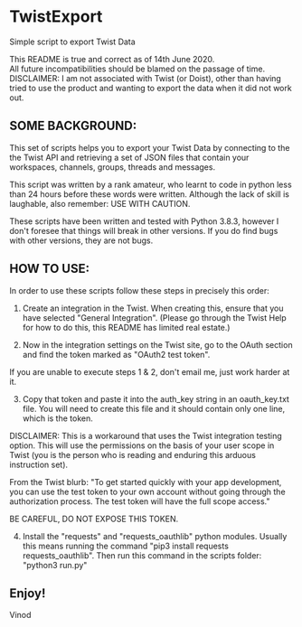 # TwistExport
Simple script to export Twist Data

This README is true and correct as of 14th June 2020.  
All future incompatibilities should be blamed on the passage of time.  
DISCLAIMER: I am not associated with Twist (or Doist), other than having tried to use the product and wanting to export the data when it did not work out.

## SOME BACKGROUND:
This set of scripts helps you to export your Twist Data by connecting to the the Twist API and retrieving a set of JSON files that contain your workspaces, channels, groups, threads and messages.

This script was written by a rank amateur, who learnt to code in python less than 24 hours before these words were written. Although the lack of skill is laughable, also remember:
USE WITH CAUTION.

These scripts have been written and tested with Python 3.8.3, however I don't foresee that things will break in other versions. If you do find bugs with other versions, they are not bugs.

## HOW TO USE:
In order to use these scripts follow these steps in precisely this order:

1. Create an integration in the Twist. When creating this, ensure that you have selected "General Integration". (Please go through the Twist Help for how to do this, this README has limited real estate.)

2. Now in the integration settings on the Twist site, go to the OAuth section and find the token marked as "OAuth2 test token".

If you are unable to execute steps 1 & 2, don't email me, just work harder at it.

3. Copy that token and paste it into the auth_key string in an oauth_key.txt file. You will need to create this file and it should contain only one line, which is the token.

DISCLAIMER: This is a workaround that uses the Twist integration testing option. This will use the permissions on the basis of your user scope in Twist (you is the person who is reading and enduring this arduous instruction set).

From the Twist blurb:
"To get started quickly with your app development, you can use the test token to your own account without going through the authorization process. The test token will have the full scope access."

BE CAREFUL, DO NOT EXPOSE THIS TOKEN.

4. Install the "requests" and "requests_oauthlib" python modules. Usually this means running the command "pip3 install requests requests_oauthlib". Then run this command in the scripts folder: "python3 run.py"

Enjoy!
--
Vinod
